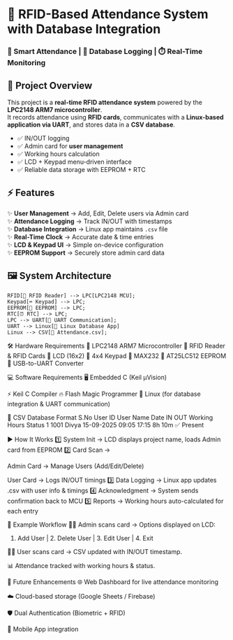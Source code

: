 # 🚀 RFID-Based Attendance System with Database Integration  

### 🎯 Smart Attendance | 💾 Database Logging | ⏱️ Real-Time Monitoring  
## 📝 Project Overview  
This project is a **real-time RFID attendance system** powered by the **LPC2148 ARM7 microcontroller**.  
It records attendance using **RFID cards**, communicates with a **Linux-based application via UART**, and stores data in a **CSV database**.  

- ✅ IN/OUT logging  
- ✅ Admin card for **user management**  
- ✅ Working hours calculation  
- ✅ LCD + Keypad menu-driven interface  
- ✅ Reliable data storage with EEPROM + RTC

## ⚡ Features
✨ **User Management** → Add, Edit, Delete users via Admin card  
✨ **Attendance Logging** → Track IN/OUT with timestamps  
✨ **Database Integration** → Linux app maintains `.csv` file  
✨ **Real-Time Clock** → Accurate date & time entries  
✨ **LCD & Keypad UI** → Simple on-device configuration  
✨ **EEPROM Support** → Securely store admin card data

## 🖼️ System Architecture
    RFID[🔖 RFID Reader] --> LPC[LPC2148 MCU];
    Keypad[⌨️ Keypad] --> LPC;
    EEPROM[💾 EEPROM] --> LPC;
    RTC[⏰ RTC] --> LPC;
    LPC --> UART[🔌 UART Communication];
    UART --> Linux[🐧 Linux Database App]
    Linux --> CSV[📂 Attendance.csv];
    
🛠️ Hardware Requirements
🔹 LPC2148 ARM7 Microcontroller
🔹 RFID Reader & RFID Cards
🔹 LCD (16x2)
🔹 4x4 Keypad
🔹 MAX232
🔹 AT25LC512 EEPROM
🔹 USB-to-UART Converter

💻 Software Requirements
🖥️ Embedded C (Keil µVision)

⚡ Keil C Compiler
🔥 Flash Magic Programmer
🐧 Linux (for database integration & UART communication)

📂 CSV Database Format
S.No	User ID	User Name	Date	IN	OUT	Working Hours	Status
1	1001	Divya	15-09-2025	09:05	17:15	8h 10m	✅ Present

▶️ How It Works
1️⃣ System Init → LCD displays project name, loads Admin card from EEPROM
2️⃣ Card Scan →

Admin Card → Manage Users (Add/Edit/Delete)

User Card → Logs IN/OUT timings
3️⃣ Data Logging → Linux app updates .csv with user info & timings
4️⃣ Acknowledgment → System sends confirmation back to MCU
5️⃣ Reports → Working hours auto-calculated for each entry

📌 Example Workflow
👨‍💼 Admin scans card → Options displayed on LCD:
1. Add User | 2. Delete User | 3. Edit User | 4. Exit

👩‍🎓 User scans card → CSV updated with IN/OUT timestamp.

📊 Attendance tracked with working hours & status.

🔮 Future Enhancements
🌐 Web Dashboard for live attendance monitoring

☁️ Cloud-based storage (Google Sheets / Firebase)

🛡️ Dual Authentication (Biometric + RFID)

📱 Mobile App integration
